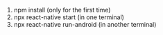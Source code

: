 1. npm install (only for the first time)
2. npx react-native start (in one terminal)
3. npx react-native run-android (in another terminal)
